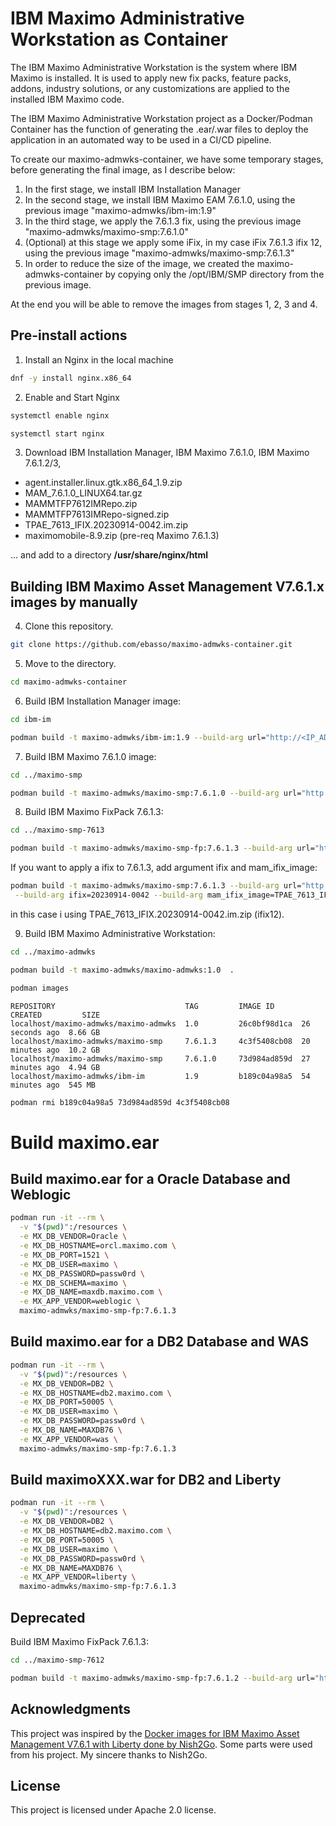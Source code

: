 # IBM Maximo Administrative Workstation as Container

The IBM Maximo Administrative Workstation is the system where IBM Maximo is installed. It is used to apply new fix packs, feature packs, addons, industry solutions, or any customizations are applied to the installed IBM Maximo code. 

The IBM Maximo Administrative Workstation project as a Docker/Podman Container has the function of generating the .ear/.war files to deploy the application in an automated way to be used in a CI/CD pipeline.

To create our maximo-admwks-container, we have some temporary stages, before generating the final image, as I describe below:

1) In the first stage, we install IBM Installation Manager
2) In the second stage, we install IBM Maximo EAM 7.6.1.0, using the previous image "maximo-admwks/ibm-im:1.9"
3) In the third stage, we apply the 7.6.1.3 fix, using the previous image "maximo-admwks/maximo-smp:7.6.1.0"
4) (Optional) at this stage we apply some iFix, in my case iFix 7.6.1.3 ifix 12, using the previous image "maximo-admwks/maximo-smp:7.6.1.3"
5) In order to reduce the size of the image, we created the maximo-admwks-container by copying only the /opt/IBM/SMP directory from the previous image.

At the end you will be able to remove the images from stages 1, 2, 3 and 4.

## Pre-install actions

1. Install an Nginx in the local machine

```bash
dnf -y install nginx.x86_64
```
2. Enable and Start Nginx

```bash
systemctl enable nginx

systemctl start nginx
```

3. Download IBM Installation Manager, IBM Maximo 7.6.1.0, IBM Maximo 7.6.1.2/3, 

* agent.installer.linux.gtk.x86_64_1.9.zip
* MAM_7.6.1.0_LINUX64.tar.gz
* MAMMTFP7612IMRepo.zip
* MAMMTFP7613IMRepo-signed.zip
* TPAE_7613_IFIX.20230914-0042.im.zip
* maximomobile-8.9.zip (pre-req Maximo 7.6.1.3)

... and add to a directory **/usr/share/nginx/html**

## Building IBM Maximo Asset Management V7.6.1.x images by manually

4. Clone this repository.
```bash
git clone https://github.com/ebasso/maximo-admwks-container.git
```

5. Move to the directory.
```bash
cd maximo-admwks-container
```

6. Build IBM Installation Manager image:
```bash
cd ibm-im

podman build -t maximo-admwks/ibm-im:1.9 --build-arg url="http://<IP_ADDRESS>" .
```

7. Build IBM Maximo 7.6.1.0 image:
```bash
cd ../maximo-smp

podman build -t maximo-admwks/maximo-smp:7.6.1.0 --build-arg url="http://<IP_ADDRESS>"  .
```

8. Build IBM Maximo FixPack 7.6.1.3:
```bash
cd ../maximo-smp-7613

podman build -t maximo-admwks/maximo-smp-fp:7.6.1.3 --build-arg url="http://<IP_ADDRESS>"  .
```

If you want to apply a ifix to 7.6.1.3, add argument ifix and mam_ifix_image:

```bash
podman build -t maximo-admwks/maximo-smp:7.6.1.3 --build-arg url="http://<IP_SERVER>" \
 --build-arg ifix=20230914-0042 --build-arg mam_ifix_image=TPAE_7613_IFIX.20230914-0042.im.zip .
```

in this case i using TPAE_7613_IFIX.20230914-0042.im.zip (ifix12).

9. Build IBM Maximo Administrative Workstation:

```bash
cd ../maximo-admwks

podman build -t maximo-admwks/maximo-admwks:1.0  .
```


```bash
podman images
```

```
REPOSITORY                             TAG         IMAGE ID      CREATED         SIZE
localhost/maximo-admwks/maximo-admwks  1.0         26c0bf98d1ca  26 seconds ago  8.66 GB
localhost/maximo-admwks/maximo-smp     7.6.1.3     4c3f5408cb08  20 minutes ago  10.2 GB
localhost/maximo-admwks/maximo-smp     7.6.1.0     73d984ad859d  27 minutes ago  4.94 GB
localhost/maximo-admwks/ibm-im         1.9         b189c04a98a5  54 minutes ago  545 MB
```

```bash
podman rmi b189c04a98a5 73d984ad859d 4c3f5408cb08
```


# Build maximo.ear

## Build maximo.ear for a Oracle Database and Weblogic

```bash
podman run -it --rm \
  -v "$(pwd)":/resources \
  -e MX_DB_VENDOR=Oracle \
  -e MX_DB_HOSTNAME=orcl.maximo.com \
  -e MX_DB_PORT=1521 \
  -e MX_DB_USER=maximo \
  -e MX_DB_PASSWORD=passw0rd \
  -e MX_DB_SCHEMA=maximo \
  -e MX_DB_NAME=maxdb.maximo.com \
  -e MX_APP_VENDOR=weblogic \
  maximo-admwks/maximo-smp-fp:7.6.1.3
```

## Build maximo.ear for a DB2 Database and WAS

```bash
podman run -it --rm \
  -v "$(pwd)":/resources \
  -e MX_DB_VENDOR=DB2 \
  -e MX_DB_HOSTNAME=db2.maximo.com \
  -e MX_DB_PORT=50005 \
  -e MX_DB_USER=maximo \
  -e MX_DB_PASSWORD=passw0rd \
  -e MX_DB_NAME=MAXDB76 \
  -e MX_APP_VENDOR=was \
  maximo-admwks/maximo-smp-fp:7.6.1.3
```

## Build maximoXXX.war for DB2 and Liberty

```bash
podman run -it --rm \
  -v "$(pwd)":/resources \
  -e MX_DB_VENDOR=DB2 \
  -e MX_DB_HOSTNAME=db2.maximo.com \
  -e MX_DB_PORT=50005 \
  -e MX_DB_USER=maximo \
  -e MX_DB_PASSWORD=passw0rd \
  -e MX_DB_NAME=MAXDB76 \
  -e MX_APP_VENDOR=liberty \
  maximo-admwks/maximo-smp-fp:7.6.1.3
```

## Deprecated

Build IBM Maximo FixPack 7.6.1.3:

```bash
cd ../maximo-smp-7612

podman build -t maximo-admwks/maximo-smp-fp:7.6.1.2 --build-arg url="http://<IP_ADDRESS>"  .
```


## Acknowledgments

This project was inspired by the [Docker images for IBM Maximo Asset Management V7.6.1 with Liberty done by Nish2Go](https://github.com/nishi2go/maximo-liberty-docker). Some parts were used from his project. My sincere thanks to Nish2Go.

## License

This project is licensed under Apache 2.0 license.
